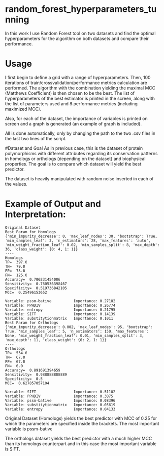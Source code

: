 # random_forest_hyperparameters_tunning
In this work I use Random Forest tool on two datasets and find the optimal hyperparameters for the algorithm on both datasets and compare their performance.

# Usage
I first begin to define a grid with a range of hyperparameters. Then, 100 iterations of train/crossvalidation/performance metrics calculation are performed. The algorithm with the combination yielding the maximal MCC (Matthews Coefficient) is then chosen to be the best. The list of hyperparameters of the best estimator is printed in the screen, along with the list of parameters used and 8 performance metrics (including maximized MCC). 

Also, for each of the dataset, the importance of variables is printed on screen and a graph is generated (an example of graph is included).

All is done automatically, only by changing the path to the two .csv files in the last two lines of the script.

#Dataset and Goal
As in previous case, this is the dataset of protein polymorphisms with different attributes regarding its conservation patterns in homologs or orthologs (depending on the dataset) and biophysical properties. The goal is to compare which dataset will yield the best predictor. 

The dataset is heavily manipulated with random noise inserted in each of the values.

# Example of Output and Interpretation:

```
Original Dataset
Best Param for Homologs
{'min_impurity_decrease': 0, 'max_leaf_nodes': 30, 'bootstrap': True, 'min_samples_leaf': 3, 'n_estimators': 28, 'max_features': 'auto', 'min_weight_fraction_leaf': 0.02, 'min_samples_split': 8, 'max_depth': 36, 'class_weight': {0: 4, 1: 1}}
----
Homologs
TP=  397.0
TN=  79.0
FP=  73.0
FN=  125.0
Accuracy=  0.706231454006
Sensitivity=  0.760536398467
Specificity=  0.519736842105
MCC=  0.25496153652

Variable: pssm-bative          Importance: 0.27182
Variable: PPHDIV               Importance: 0.26774
Variable: entropy              Importance: 0.21795
Variable: SIFT                 Importance: 0.14139
Variable: substitytionmatrix   Importance: 0.1011
Best Param for Orthologs
{'min_impurity_decrease': 0.002, 'max_leaf_nodes': 95, 'bootstrap': True, 'min_samples_leaf': 5, 'n_estimators': 150, 'max_features': None, 'min_weight_fraction_leaf': 0.01, 'min_samples_split': 3, 'max_depth': 11, 'class_weight': {0: 2, 1: 1}}
----
Orthologs
TP=  534.0
TN=  67.0
FP=  67.0
FN=  6.0
Accuracy=  0.891691394659
Sensitivity=  0.988888888889
Specificity=  0.5
MCC=  0.627857057104

Variable: SIFT                 Importance: 0.51102
Variable: PPHDIV               Importance: 0.3075
Variable: pssm-bative          Importance: 0.08396
Variable: substitytionmatrix   Importance: 0.05619
Variable: entropy              Importance: 0.04133
```

Original Dataset (Homologs) yields the best predictor with MCC of 0.25 for which the parameters are specified inside the brackets. The most important variable is pssm-bative

The orthologs dataset yields the best predictor with a much higher MCC than its homologs counterpart and in this case the most important variable is SIFT.
